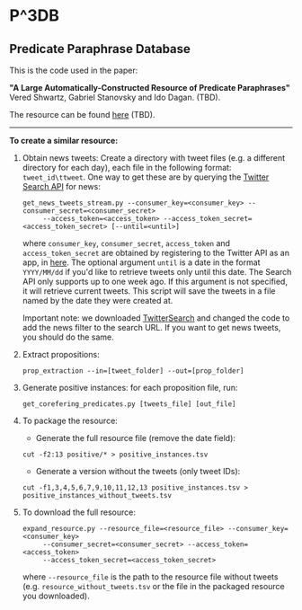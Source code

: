 # P^3DB
## Predicate Paraphrase Database

This is the code used in the paper:

<b>"A Large Automatically-Constructed Resource of Predicate Paraphrases"</b><br/>
Vered Shwartz, Gabriel Stanovsky and Ido Dagan. (TBD).

The resource can be found [here](http://u.cs.biu.ac.il/~nlp/resources/downloads/p3db/) (TBD).

***

<b>To create a similar resource:</b>

1. Obtain news tweets:
   Create a directory with tweet files (e.g. a different directory for each day), each file in the following format: `tweet_id\ttweet`.
   One way to get these are by querying the [Twitter Search API](https://dev.twitter.com/rest/public/search) for news:

   ```
   get_news_tweets_stream.py --consumer_key=<consumer_key> --consumer_secret=<consumer_secret>
        --access_token=<access_token> --access_token_secret=<access_token_secret> [--until=<until>]
   ```
   
   where `consumer_key`, `consumer_secret`, `access_token` and `access_token_secret` are obtained by registering to the Twitter API as an app, in [here](https://apps.twitter.com/). 
   The optional argument `until` is a date in the format `YYYY/MM/dd` if you'd like to retrieve tweets only until this date. The Search API only supports up to one week ago. If this argument is not specified, it will retrieve current tweets. This script will save the tweets in a file named by the date they were created at.
   
   Important note: we downloaded [TwitterSearch](https://github.com/ckoepp/TwitterSearch) and changed the code to add the
   news filter to the search URL. If you want to get news tweets, you should do the same.

2. Extract propositions: 
   ```
   prop_extraction --in=[tweet_folder] --out=[prop_folder]
   ```
   
3. Generate positive instances: for each proposition file, run: 
   ```
   get_corefering_predicates.py [tweets_file] [out_file]
   ```

5. To package the resource:

    * Generate the full resource file (remove the date field):
     ```
     cut -f2:13 positive/* > positive_instances.tsv
     ```

    * Generate a version without the tweets (only tweet IDs):
     ```
     cut -f1,3,4,5,6,7,9,10,11,12,13 positive_instances.tsv > positive_instances_without_tweets.tsv
     ```

6. To download the full resource:

   ```
   expand_resource.py --resource_file=<resource_file> --consumer_key=<consumer_key>
        --consumer_secret=<consumer_secret> --access_token=<access_token> 
        --access_token_secret=<access_token_secret>
   ```

    where `--resource_file` is the path to the resource file without tweets (e.g. `resource_without_tweets.tsv` or the file in the packaged resource you downloaded).
